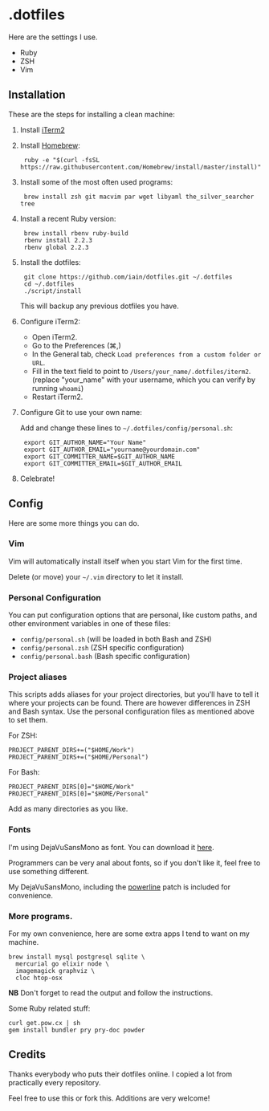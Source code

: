 # .dotfiles

Here are the settings I use.

* Ruby
* ZSH
* Vim

## Installation

These are the steps for installing a clean machine:

1. Install [iTerm2](http://www.iterm2.com/)
2. Install [Homebrew](http://mxcl.github.io/homebrew/):

        ruby -e "$(curl -fsSL https://raw.githubusercontent.com/Homebrew/install/master/install)"

3. Install some of the most often used programs:

        brew install zsh git macvim par wget libyaml the_silver_searcher tree

4. Install a recent Ruby version:

        brew install rbenv ruby-build
        rbenv install 2.2.3
        rbenv global 2.2.3

5. Install the dotfiles:

        git clone https://github.com/iain/dotfiles.git ~/.dotfiles
        cd ~/.dotfiles
        ./script/install
        
    This will backup any previous dotfiles you have.
        
6. Configure iTerm2:

    * Open iTerm2.
    * Go to the Preferences (⌘,)
    * In the General tab, check `Load preferences from a custom folder or URL`.
    * Fill in the text field to point to `/Users/your_name/.dotfiles/iterm2`.
      (replace "your_name" with your username, which you can verify by running `whoami`)
    * Restart iTerm2.
    
7. Configure Git to use your own name:

    Add and change these lines to `~/.dotfiles/config/personal.sh`:
    
        export GIT_AUTHOR_NAME="Your Name"
        export GIT_AUTHOR_EMAIL="yourname@yourdomain.com"
        export GIT_COMMITTER_NAME=$GIT_AUTHOR_NAME
        export GIT_COMMITTER_EMAIL=$GIT_AUTHOR_EMAIL
    
8. Celebrate!

## Config

Here are some more things you can do.

### Vim

Vim will automatically install itself when you start Vim for the first time.

Delete (or move) your `~/.vim` directory to let it install.

### Personal Configuration

You can put configuration options that are personal, like custom paths, and
other environment variables in one of these files:

* `config/personal.sh` (will be loaded in both Bash and ZSH)
* `config/personal.zsh` (ZSH specific configuration)
* `config/personal.bash` (Bash specific configuration)

### Project aliases

This scripts adds aliases for your project directories, but you'll have to tell
it where your projects can be found. There are however differences in ZSH and
Bash syntax. Use the personal configuration files as mentioned above to set
them.

For ZSH:

    PROJECT_PARENT_DIRS+=("$HOME/Work")
    PROJECT_PARENT_DIRS+=("$HOME/Personal")

For Bash:

    PROJECT_PARENT_DIRS[0]="$HOME/Work"
    PROJECT_PARENT_DIRS[0]="$HOME/Personal"

Add as many directories as you like.

### Fonts

I'm using DejaVuSansMono as font. You can download it [here](http://dejavu-fonts.org/wiki/Download).

Programmers can be very anal about fonts, so if you don't like it, feel free to use something
different.

My DejaVuSansMono, including the [powerline](https://github.com/Lokaltog/vim-powerline)
patch is included for convenience.

### More programs.

For my own convenience, here are some extra apps I tend to want on my machine.

    brew install mysql postgresql sqlite \
      mercurial go elixir node \
      imagemagick graphviz \
      cloc htop-osx

**NB** Don't forget to read the output and follow the instructions.
      
Some Ruby related stuff:

    curl get.pow.cx | sh
    gem install bundler pry pry-doc powder


## Credits

Thanks everybody who puts their dotfiles online. I copied a lot from
practically every repository.

Feel free to use this or fork this. Additions are very welcome!
